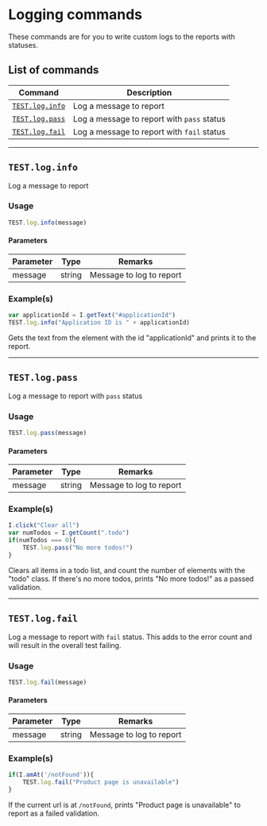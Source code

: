 # Logging commands

These commands are for you to write custom logs to the reports with statuses.

## List of commands

| Command | Description |
|---------|-------------|
| [`TEST.log.info`](logging.md#testloginfo) | Log a message to report |
| [`TEST.log.pass`](logging.md#testlogpass) | Log a message to report with `pass` status |
| [`TEST.log.fail`](logging.md#testlogfail) | Log a message to report with `fail` status |

---

## `TEST.log.info`

Log a message to report

### Usage

```javascript
TEST.log.info(message)
```

#### Parameters

| Parameter | Type | Remarks|
|----------|------|--------|
| message | string | Message to log to report |

### Example(s)

```javascript
var applicationId = I.getText("#applicationId")
TEST.log.info("Application ID is " + applicationId)
```

Gets the text from the element with the id "applicationId" and prints it to the report.

---

## `TEST.log.pass`

Log a message to report with `pass` status

### Usage

```javascript
TEST.log.pass(message)
```

#### Parameters

| Parameter | Type | Remarks|
|----------|------|--------|
| message | string | Message to log to report |

### Example(s)

```javascript
I.click("Clear all")
var numTodos = I.getCount(".todo")
if(numTodos === 0){
	TEST.log.pass("No more todos!")
}
```
Clears all items in a todo list, and count the number of elements with the "todo" class. If there's no more todos, prints "No more todos!" as a passed validation.

---

## `TEST.log.fail`

Log a message to report with `fail` status. This adds to the error count and will result in the overall test failing.

### Usage

```javascript
TEST.log.fail(message)
```

#### Parameters

| Parameter | Type | Remarks|
|----------|------|--------|
| message | string | Message to log to report |

### Example(s)

```javascript
if(I.amAt('/notFound')){
	TEST.log.fail("Product page is unavailable")
}
```

If the current url is at `/notFound`, prints "Product page is unavailable" to report as a failed validation.

